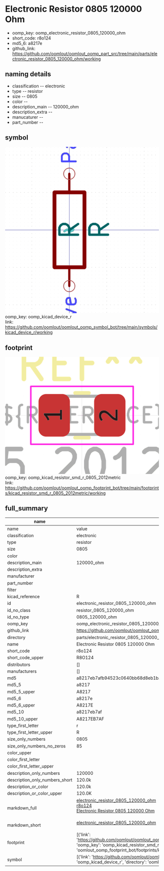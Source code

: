 # Electronic Resistor 0805 120000 Ohm

  
* oomp_key: oomp_electronic_resistor_0805_120000_ohm 
* short_code: r8o124
* md5_6: a8217e  
* github_link: https://github.com/oomlout/oomlout_oomp_part_src/tree/main/parts/electronic_resistor_0805_120000_ohm/working  
## naming details
* classification -- electronic
* type -- resistor
* size -- 0805
* color -- 
* description_main -- 120000_ohm
* description_extra -- 
* manucaturer -- 
* part_number -- 



## symbol

![](symbol/0/working/working_600.png)  
oomp_key: oomp_kicad_device_r  
link: https://github.com/oomlout/oomlout_oomp_symbol_bot/tree/main/symbols/kicad_device_r/working  

## footprint

![](footprint/0/working/working_600.png)  
oomp_key: oomp_kicad_resistor_smd_r_0805_2012metric  
link: https://github.com/oomlout/oomlout_oomp_footprint_bot/tree/main/footprints/kicad_resistor_smd_r_0805_2012metric/working  

## full_summary
| name | value | 
| --- | --- | 
| name | value | 
| classification | electronic | 
| type | resistor | 
| size | 0805 | 
| color |  | 
| description_main | 120000_ohm | 
| description_extra |  | 
| manufacturer |  | 
| part_number |  | 
| filter |  | 
| kicad_reference | R | 
| id | electronic_resistor_0805_120000_ohm | 
| id_no_class | resistor_0805_120000_ohm | 
| id_no_type | 0805_120000_ohm | 
| oomp_key | oomp_electronic_resistor_0805_120000_ohm | 
| github_link | https://github.com/oomlout/oomlout_oomp_part_src/tree/main/parts/electronic_resistor_0805_120000_ohm/working | 
| directory | parts/electronic_resistor_0805_120000_ohm | 
| name | Electronic Resistor 0805 120000 Ohm | 
| short_code | r8o124 | 
| short_code_upper | R8O124 | 
| distributors | [] | 
| manufacturers | [] | 
| md5 | a8217eb7afb94523c0640bb68d8eb1ba | 
| md5_5 | a8217 | 
| md5_5_upper | A8217 | 
| md5_6 | a8217e | 
| md5_6_upper | A8217E | 
| md5_10 | a8217eb7af | 
| md5_10_upper | A8217EB7AF | 
| type_first_letter | r | 
| type_first_letter_upper | R | 
| size_only_numbers | 0805 | 
| size_only_numbers_no_zeros | 85 | 
| color_upper |  | 
| color_first_letter |  | 
| color_first_letter_upper |  | 
| description_only_numbers | 120000 | 
| description_only_numbers_short | 120.0k | 
| description_or_color | 120.0k | 
| description_or_color_upper | 120.0K | 
| markdown_full | [electronic_resistor_0805_120000_ohm](https://github.com/oomlout/oomlout_oomp_part_src/tree/main/parts/electronic_resistor_0805_120000_ohm/working)<br>[r8o124](https://github.com/oomlout/oomlout_oomp_part_src/tree/main/parts/electronic_resistor_0805_120000_ohm/working)<br>[Electronic Resistor 0805 120000 Ohm](https://github.com/oomlout/oomlout_oomp_part_src/tree/main/parts/electronic_resistor_0805_120000_ohm/working)<br><br> | 
| markdown_short | [electronic_resistor_0805_120000_ohm](https://github.com/oomlout/oomlout_oomp_part_src/tree/main/parts/electronic_resistor_0805_120000_ohm/working)<br><br> | 
| footprint | [{'link': 'https://github.com/oomlout/oomlout_oomp_footprint_bot/tree/main/foootprntss/kicad_resistor_smd_r_0805_2012metric', 'oomp_key': 'oomp_kicad_resistor_smd_r_0805_2012metric', 'directory': 'oomlout_oomp_footprint_bot/footprints/kicad_resistor_smd_r_0805_2012metric//working/working.kicad_mod'}] | 
| symbol | [{'link': 'https://github.com/oomlout/oomlout_oomp_symbol_bot/tree/main/symbols/kicad_device_r', 'oomp_key': 'oomp_kicad_device_r', 'directory': 'oomlout_oomp_symbol_bot/symbols/kicad_device_r//working/working.kicad_sym'}] | 
